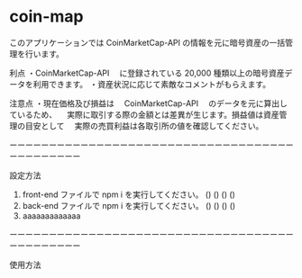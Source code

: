 # coin-map

このアプリケーションでは CoinMarketCap-API の情報を元に暗号資産の一括管理を行います。

利点
・CoinMarketCap-API 　に登録されている 20,000 種類以上の暗号資産データを利用できます。
・資産状況に応じて素敵なコメントがもらえます。

注意点
・現在価格及び損益は　 CoinMarketCap-API 　のデータを元に算出しているため、
　実際に取引する際の金額とは差異が生じます。損益値は資産管理の目安として
　実際の売買利益は各取引所の値を確認してください。

ーーーーーーーーーーーーーーーーーーーーーーーーーーーーーーーーーーーーーーーーーーーーー

設定方法

1. front-end ファイルで npm i を実行してください。
   ()
   ()
   ()
   ()
2. back-end ファイルで npm i を実行してください。
   ()
   ()
   ()
   ()
3. aaaaaaaaaaaaa

ーーーーーーーーーーーーーーーーーーーーーーーーーーーーーーーーーーーーーーーーーーーーー

使用方法
